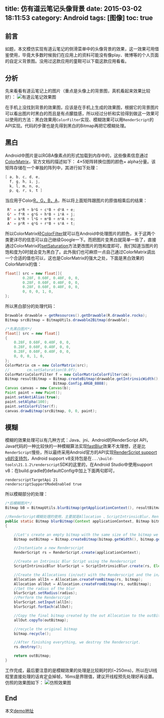 title: 仿有道云笔记头像背景
date: 2015-03-02 18:11:53
category: Android
tags: [图像]
toc: true
---

## 前言
如题，本文模仿实现有道云笔记的侧滑菜单中的头像背景的效果，这一效果可用借鉴使用，毕竟大多数时候我们在应用上的资料可能没有像play、微博等的个人页面的自定义背景图。没用过这款应用的童鞋可以下载这款应用看看。

## 分析
先来看看有道云笔记上的图片（重点是头像上的背景图，真机看起来效果比较好）：
![有道云笔记效果图](http://rocko-blog.qiniudn.com/仿有道云笔记头像背景-1.jpg?imageView2/2/w/400/h/800/q/100)
  
在手机上没找到背景的效果图，应该是在手机上生成的效果图，根据它的背景图片可以看出图片时黑白的而且是有点朦胧感，所以经过分析和实验得到做这一效果可以使用的方法：黑白效果用`ColorFilter`实现、模糊效果可以用`RenderScript`的API实现。代码的步骤也是先得到黑白的Bitmap再把它模糊处理。

<!--more-->

## 黑白
Android中图片是以RGBA像素点的形式加载到内存中的，这些像素信息通过[ColorMatrix](http://developer.android.com/reference/android/graphics/ColorMatrix.html)，官方文档的描述如下：
4×5矩阵转换位图的颜色+ alpha分量。该矩阵存储在一个单独的阵列中，其进行如下处理：
``` Java
[ a, b, c, d, e,
  f, g, h, i, j,
  k, l, m, n, o,
  p, q, r, s, t ]
```

当应用于Color[R，G，B，A](图片的原RGBA值)，所以将上面矩阵跟图片的原值相乘后的结果：
``` Java
 R' = a*R + b*G + c*B + d*A + e;
 G' = f*R + g*G + h*B + i*A + j;
 B' = k*R + l*G + m*B + n*A + o;
 A' = p*R + q*G + r*B + s*A + t;
```
所以ColorMatrix经[ColorFilter](http://developer.android.com/reference/android/graphics/ColorFilter.html)就可以在Android中处理图片的颜色，关于这两个类更详尽的信息可以自己继续Google一下。而把图片变黑白就简单一些了，直接通过ColorMatrix的[setSaturation](http://developer.android.com/reference/android/graphics/ColorMatrix.html#setSaturation(float))方法更改图片的饱和度即可，我们知道当图片的饱和度为0时就会变为黑白了。此外我们也可麻烦一点自己通过ColorMatrix调出一个合适的值也可以，这也是ColorMatrix的强大之处，下面是黑白效果的ColorMatrix的值：
``` Java
float[] src = new float[]{
        0.28F, 0.60F, 0.40F, 0, 0,
        0.28F, 0.60F, 0.40F, 0, 0,
        0.28F, 0.60F, 0.40F, 0, 0,
        0, 0, 0, 1, 0,
};
```
所以黑白部分的处理代码：
``` Java
Drawable drawable = getResources().getDrawable(R.drawable.rocko);
Bitmap srcBitmap = BitmapUtils.drawable2Bitmap(drawable);

/*先黑白图片*/
float[] src = new float[]
{
    0.28F, 0.60F, 0.40F, 0, 0,
    0.28F, 0.60F, 0.40F, 0, 0,
    0.28F, 0.60F, 0.40F, 0, 0,
    0, 0, 0, 1, 0,
};
ColorMatrix cm = new ColorMatrix(src);
//        cm.setSaturation(0.0f);
ColorMatrixColorFilter f = new ColorMatrixColorFilter(cm);
Bitmap resultBitmap = Bitmap.createBitmap(drawable.getIntrinsicWidth(), drawable.getIntrinsicHeight(),
                      Bitmap.Config.ARGB_8888);
Canvas canvas = new Canvas(b);
Paint paint = new Paint();
paint.setAntiAlias(true);
paint.setAlpha(100);
paint.setColorFilter(f);
canvas.drawBitmap(srcBitmap, 0, 0, paint);
```

## 模糊
模糊的效果处理可以有几种方式：Java、jni、Android的RenderScript API，Java代码的一种比较快的一种模糊算法实现[fastBlur](http://www.quasimondo.com/StackBlurForCanvas/StackBlurDemo.html)效果不太理想，还是比`RenderScript`慢些，所以最终采用Android官方的API实现[RenderScript support v8的支持包](http://developer.android.com/reference/android/support/v8/renderscript/package-summary.html)，Android support v8支持包是在`...\build-tools\21.1.2\renderscript`SDK的这里的，在Android Studio中使用support v8：在build.gradle的defaultConfig中加上下面两句即可，
``` Gradle
renderscriptTargetApi 21
renderscriptSupportModeEnabled true
```
所以模糊部分的处理：
``` Java
/*后模糊图片*/
Bitmap bB = BitmapUtils.blurBitmap(getApplicationContext(), resultBitmap, 15.5f);

//RenderScript模糊处理的使用，主要就是Allocation 、ScriptIntrinsicBlur、RenderScript这几个类，RenderScript里基本上是jni的本地代码了，不再展开
public static Bitmap blurBitmap(Context applicationContext, Bitmap bitmap, float radius)
{

    //Let's create an empty bitmap with the same size of the bitmap we want to blur
    Bitmap outBitmap = Bitmap.createBitmap(bitmap.getWidth(), bitmap.getHeight(), Bitmap.Config.ARGB_8888);

    //Instantiate a new Renderscript
    RenderScript rs = RenderScript.create(applicationContext);

    //Create an Intrinsic Blur Script using the Renderscript
    ScriptIntrinsicBlur blurScript = ScriptIntrinsicBlur.create(rs, Element.U8_4(rs));

    //Create the Allocations (in/out) with the Renderscript and the in/out bitmaps
    Allocation allIn = Allocation.createFromBitmap(rs, bitmap);
    Allocation allOut = Allocation.createFromBitmap(rs, outBitmap);
    //Set the radius of the blur
    blurScript.setRadius(radius);
    //Perform the Renderscript
    blurScript.setInput(allIn);
    blurScript.forEach(allOut);

    //Copy the final bitmap created by the out Allocation to the outBitmap
    allOut.copyTo(outBitmap);

    //recycle the original bitmap
    bitmap.recycle();

    //After finishing everything, we destroy the Renderscript.
    rs.destroy();

    return outBitmap;
}
```
工作完成，最后要注意的是模糊效果的处理是比较耗时的(~250ms)，所以在UI线程里直接处理的话肯定会掉帧，16ms是界限值，建议开线程预先处理好再设置。仿照的效果图如下：
![仿照效果图](http://rocko-blog.qiniudn.com/仿有道云笔记头像背景-2.jpg?imageView2/2/w/400/h/800/q/100)

## End
本文[demo地址](https://github.com/zhengxiaopeng/Rocko-Android-Demos/tree/master/imitate-ydnote-avatar-background)